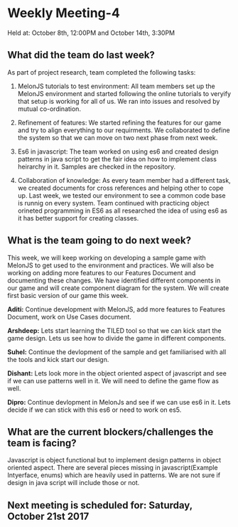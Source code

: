
# Weekly Meeting-4
Held at: October 8th, 12:00PM and October 14th, 3:30PM

## What did the team do last week?
As part of project research, team completed the following tasks:

1. MelonJS tutorials to test environment:
All team members set up the MelonJS environment and started following the online tutorials to veryify that setup is working for all of us. We ran into issues and resolved by mutual co-ordination. 

2. Refinement of features:
We started refining the features for our game and try to align everything to our requirments. We collaborated to define the system so that we can move on two next phase from next week. 

3. Es6 in javascript:
The team worked on using es6 and created design patterns in java script to get the fair idea on how to implement class heirarchy in it. Samples are checked in the repository.

3. Collaboration of knowledge:
As every team member had a different task, we created documents for cross references and helping other to cope up.
Last week, we tested our environment to see a common code base is runnig on every system. Team continued with practicing object orineted programming in ES6 as all researched the idea of using es6 as it has better support for creating classes.

## What is the team going to do next week?
This week, we will keep working on developing a sample game with MelonJS to get used to the environment and practices. We will also be working on adding more features to our Features Document and documenting these changes. We have identified different components in our game and will create component diagram for the system. We will create first basic version of our game this week.

**Aditi:**  Continue development with MelonJS, add more features to Features Document, work on Use Cases document.

**Arshdeep:** Lets start learning the TILED tool so that we can kick start the game design. Lets us see how to divide the game in different components. 

**Suhel:** Continue the devlopment of the sample and get familiarised with all the tools and kick start our design.

**Dishant:** Lets look more in the object oriented aspect of javascript and see if we can use patterns well in it. We will need to define the game flow as well.

**Dipro:**  Continue devlopment in MelonJs and see if we can use es6 in it. Lets decide if we can stick with this es6 or need to work on es5.

## What are the current blockers/challenges the team is facing?
Javascript is object functional but to implement design patterns in object oriented aspect. There are several pieces missing in javascript(Example Intyerface, enums) which are heavily used in patterns. We are not sure if design in java script will include those or not. 

## Next meeting is scheduled for: Saturday, October 21st 2017
